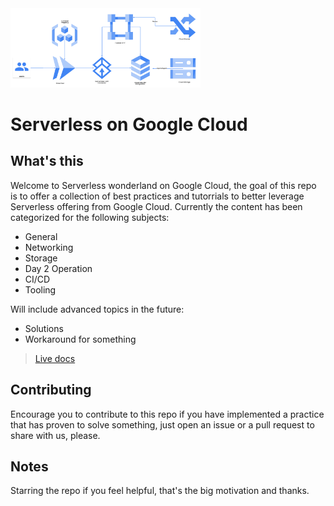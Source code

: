 <img src="./mkdocs/docs/images/serverless.png" alt="multi-serverless" width="304"/>
<br>


# Serverless on Google Cloud

## What's this

Welcome to Serverless wonderland on Google Cloud, the goal of this repo is to offer a collection of best practices and tutorrials to better leverage Serverless offering from Google Cloud. Currently the content has been categorized for the following subjects:

- General
- Networking 
- Storage
- Day 2 Operation 
- CI/CD
- Tooling


Will include advanced topics in the future: 

- Solutions
- Workaround for something

>[Live docs](https://cc4i.github.io/multi-serverless/)

## Contributing

Encourage you to contribute to this repo if you have implemented a practice that has proven to solve something, just open an issue or a pull request to share with us, please.

## Notes
Starring the repo if you feel helpful, that's the big motivation and thanks.